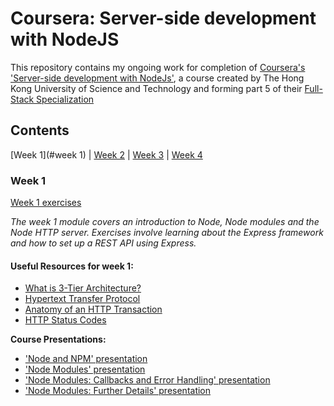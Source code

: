 # Coursera: Server-side development with NodeJS

This repository contains my ongoing work for completion of [Coursera's 'Server-side development with NodeJs'](https://www.coursera.org/learn/server-side-development), a course created by The Hong Kong University of Science and Technology and forming part 5 of their [Full-Stack Specialization](https://www.coursera.org/specializations/full-stack)

## Contents

[Week 1](#week 1) | [Week 2]() | [Week 3]() | [Week 4]()

### Week 1

[Week 1 exercises](./week_1)

_The week 1 module covers an introduction to Node, Node modules and the Node HTTP server. Exercises involve learning about the Express framework and how to set up a REST API using Express._

#### Useful Resources for week 1:
 - [What is 3-Tier Architecture?](http://www.tonymarston.net/php-mysql/3-tier-architecture.html)
 - [Hypertext Transfer Protocol](https://en.wikipedia.org/wiki/Hypertext_Transfer_Protocol)
 - [Anatomy of an HTTP Transaction](https://nodejs.org/en/docs/guides/anatomy-of-an-http-transaction/)
 - [HTTP Status Codes](https://en.wikipedia.org/wiki/List_of_HTTP_status_codes)

 **Course Presentations:**
 
- ['Node and NPM' presentation](./week_1/resources/Node_and_NPM.pdf)
- ['Node Modules' presentation](./week_1/resources/Node_Modules.pdf)
- ['Node Modules: Callbacks and Error Handling' presentation](.week_1/resources/Node_Modules_Errors_Callbacks.pdf)
- ['Node Modules: Further Details' presentation](.week_1/resources/Node_Modules_Further.pdf)
